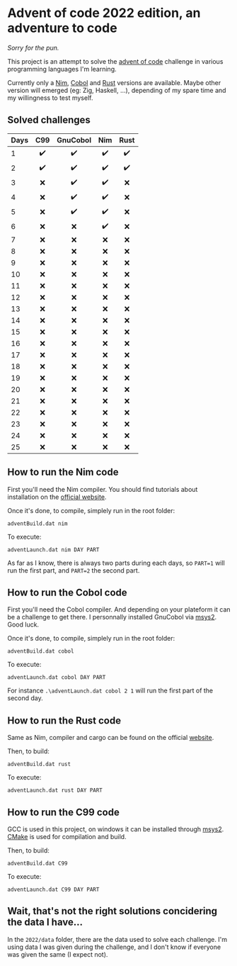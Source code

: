 # Advent of code 2022 edition, an adventure to code

*Sorry for the pun.*

This project is an attempt to solve the [advent of code](https://adventofcode.com/) challenge in various programming languages I'm learning.

Currently only a [Nim](https://nim-lang.org/), [Cobol](https://gnucobol.sourceforge.io/) and [Rust](https://www.rust-lang.org/) versions are available. Maybe other version will emerged (eg: Zig, Haskell, ...), depending of my spare time and my willingness to test myself.

## Solved challenges

|Days | C99 | GnuCobol | Nim | Rust |
|-----|:-:|:-----:|:---:|:----:|
| 1 |:heavy_check_mark:|:heavy_check_mark:|:heavy_check_mark:|:heavy_check_mark:
| 2 |:heavy_check_mark:|:heavy_check_mark:|:heavy_check_mark:|:heavy_check_mark:
| 3 |:x:|:heavy_check_mark:|:heavy_check_mark:|:x:
| 4 |:x:|:heavy_check_mark:|:heavy_check_mark:|:x:
| 5 |:x:|:heavy_check_mark:|:heavy_check_mark:|:x:
| 6 |:x:|:x:|:heavy_check_mark:|:x:
| 7 |:x:|:x:|:x:|:x:
| 8 |:x:|:x:|:x:|:x:
| 9 |:x:|:x:|:x:|:x:
|10 |:x:|:x:|:x:|:x:
|11 |:x:|:x:|:x:|:x:
|12 |:x:|:x:|:x:|:x:
|13 |:x:|:x:|:x:|:x:
|14 |:x:|:x:|:x:|:x:
|15 |:x:|:x:|:x:|:x:
|16 |:x:|:x:|:x:|:x:
|17 |:x:|:x:|:x:|:x:
|18 |:x:|:x:|:x:|:x:
|19 |:x:|:x:|:x:|:x:
|20 |:x:|:x:|:x:|:x:
|21 |:x:|:x:|:x:|:x:
|22 |:x:|:x:|:x:|:x:
|23 |:x:|:x:|:x:|:x:
|24 |:x:|:x:|:x:|:x:
|25 |:x:|:x:|:x:|:x:

## How to run the Nim code

First you'll need the Nim compiler. You should find tutorials about installation on the [official website](https://nim-lang.org/).

Once it's done, to compile, simplely run in the root folder: 
```
adventBuild.dat nim
```

To execute:
```
adventLaunch.dat nim DAY PART
```

As far as I know, there is always two parts during each days, so `PART=1` will run the first part, and `PART=2` the second part.

## How to run the Cobol code

First you'll need the Cobol compiler. And depending on your plateform it can be a challenge to get there. I personnally installed GnuCobol via [msys2](https://packages.msys2.org/package/mingw-w64-x86_64-gnucobol?repo=mingw64). Good luck.

Once it's done, to compile, simplely run in the root folder: 
```
adventBuild.dat cobol
```

To execute:
```
adventLaunch.dat cobol DAY PART
```
For instance `.\adventLaunch.dat cobol 2 1` will run the first part of the second day.


## How to run the Rust code

Same as Nim, compiler and cargo can be found on the official [website](https://www.rust-lang.org/).

Then, to build:
```
adventBuild.dat rust
```

To execute:
```
adventLaunch.dat rust DAY PART
```

## How to run the C99 code

GCC is used in this project, on windows it can be installed through [msys2](https://packages.msys2.org/base/mingw-w64-gcc). [CMake](https://cmake.org/) is used for compilation and build.

Then, to build:
```
adventBuild.dat C99
```

To execute:
```
adventLaunch.dat C99 DAY PART
```

## Wait, that's not the right solutions concidering the data I have...

In the `2022/data` folder, there are the data used to solve each challenge. I'm using data I was given during the challenge, and I don't know if everyone was given the same (I expect not).